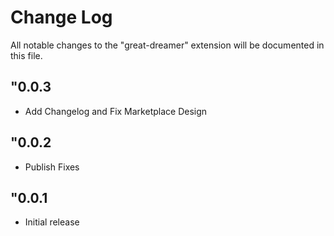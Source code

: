 # Change Log

All notable changes to the "great-dreamer" extension will be documented in this file.

## "0.0.3

- Add Changelog and Fix Marketplace Design

## "0.0.2

- Publish Fixes

## "0.0.1

- Initial release
